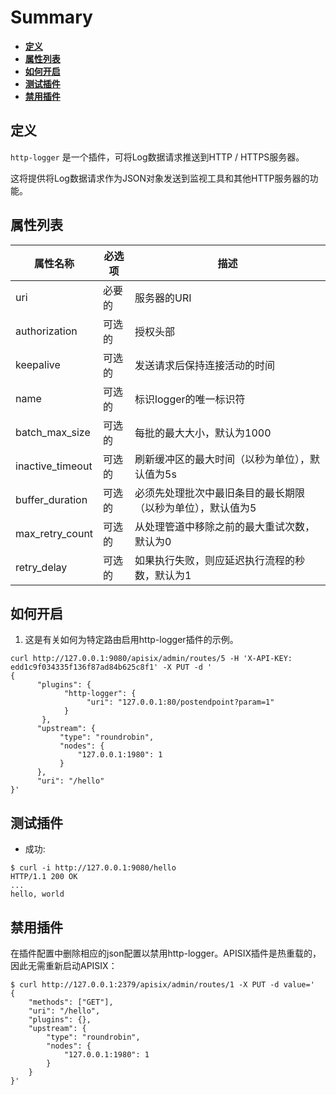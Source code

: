 <!--
#
# Licensed to the Apache Software Foundation (ASF) under one or more
# contributor license agreements.  See the NOTICE file distributed with
# this work for additional information regarding copyright ownership.
# The ASF licenses this file to You under the Apache License, Version 2.0
# (the "License"); you may not use this file except in compliance with
# the License.  You may obtain a copy of the License at
#
#     http://www.apache.org/licenses/LICENSE-2.0
#
# Unless required by applicable law or agreed to in writing, software
# distributed under the License is distributed on an "AS IS" BASIS,
# WITHOUT WARRANTIES OR CONDITIONS OF ANY KIND, either express or implied.
# See the License for the specific language governing permissions and
# limitations under the License.
#
-->

# Summary
- [**定义**](#name)
- [**属性列表**](#attributes)
- [**如何开启**](#how-to-enable)
- [**测试插件**](#test-plugin)
- [**禁用插件**](#disable-plugin)

## 定义

`http-logger` 是一个插件，可将Log数据请求推送到HTTP / HTTPS服务器。

这将提供将Log数据请求作为JSON对象发送到监视工具和其他HTTP服务器的功能。

## 属性列表

|属性名称          |必选项  |描述|
|---------     |--------|-----------|
| uri |必要的| 服务器的URI |
| authorization |可选的| 授权头部 |
| keepalive |可选的|发送请求后保持连接活动的时间|
| name |可选的|标识logger的唯一标识符|
| batch_max_size |可选的|每批的最大大小，默认为1000|
| inactive_timeout |可选的|刷新缓冲区的最大时间（以秒为单位），默认值为5s|
| buffer_duration |可选的|必须先处理批次中最旧条目的最长期限（以秒为单位），默认值为5|
| max_retry_count |可选的|从处理管道中移除之前的最大重试次数，默认为0|
| retry_delay |可选的|如果执行失败，则应延迟执行流程的秒数，默认为1|

## 如何开启

1. 这是有关如何为特定路由启用http-logger插件的示例。

```shell
curl http://127.0.0.1:9080/apisix/admin/routes/5 -H 'X-API-KEY: edd1c9f034335f136f87ad84b625c8f1' -X PUT -d '
{
      "plugins": {
            "http-logger": {
                 "uri": "127.0.0.1:80/postendpoint?param=1"
            }
       },
      "upstream": {
           "type": "roundrobin",
           "nodes": {
               "127.0.0.1:1980": 1
           }
      },
      "uri": "/hello"
}'
```

## 测试插件

* 成功:

```shell
$ curl -i http://127.0.0.1:9080/hello
HTTP/1.1 200 OK
...
hello, world
```

## 禁用插件

在插件配置中删除相应的json配置以禁用http-logger。APISIX插件是热重载的，因此无需重新启动APISIX：

```shell
$ curl http://127.0.0.1:2379/apisix/admin/routes/1 -X PUT -d value='
{
    "methods": ["GET"],
    "uri": "/hello",
    "plugins": {},
    "upstream": {
        "type": "roundrobin",
        "nodes": {
            "127.0.0.1:1980": 1
        }
    }
}'
```
